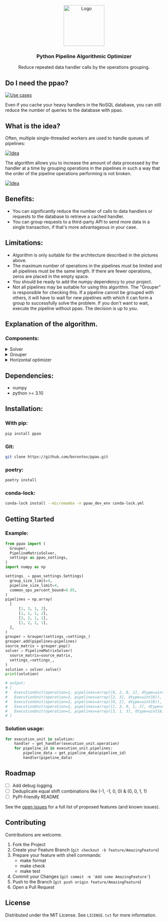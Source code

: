 
<div align="center">
    <img src="images/ppao.png" alt="Logo" height="130">

  <h3 align="center">Python Pipeline Algorithmic Optimizer</h3>

  <p align="center">
    Reduce repeated data handler calls by the operations grouping.

  </p>
</div>


## Do I need the ppao?
[![Use cases][use-cases-pic]]()

Even if you cache your heavy handlers in the NoSQL database, you can still reduce the number of queries to the database with ppao.
## What is the idea?
Often, multiple single-threaded workers are used to handle queues of pipelines:

[![Idea][idea-pic]]()

The algorithm allows you to increase the amount of data processed by the handler at a time by grouping operations in the pipelines in such a way that the order of the pipeline operations performing is not broken.

[![Idea][idea-2-pic]]()

## Benefits:
* You can significantly reduce the number of calls to data handlers or requests to the database to retrieve a cached handler.
* You can group requests to a third-party API to send more data in a single transaction, if that's more advantageous in your case.

## Limitations:
* Algorithm is only suitable for the architecture described in the pictures above.
* The maximum number of operations in the pipelines must be limited and all pipelines must be the same length. If there are fewer operations, zeros are placed in the empty space.
* You should be ready to add the numpy dependency to your project.
* Not all pipelines may be suitable for using this algorithm. The "Grouper" is responsible for checking this. If a pipeline cannot be grouped with others, it will have to wait for new pipelines with which it can form a group to successfully solve the problem. If you don't want to wait, execute the pipeline without ppao. The decision is up to you.


## Explanation of the algorithm.
### Components:
<details>
  <summary>Solver</summary>

[![Solver][solver-pic]]()
</details>

<details>
  <summary>Grouper</summary>

[![Grouper][grouper-pic]]()
</details>

<details>
  <summary>Horizontal optimizer</summary>

[![Horizontal Optimizer][horizontal-optimizer-pic]]()
</details>

## Dependencies:
* numpy
* python >= 3.10

## Installation:

### With pip:
   ```sh
   pip install ppao
   ```

### Git:
   ```sh
   git clone https://github.com/borontov/ppao.git
   ```

### poetry:

   ```sh
   poetry install
   ```

### conda-lock:

   ```sh
   conda-lock install --micromamba -n ppao_dev_env conda-lock.yml
   ```

## Getting Started

### Example:

  ```python
from ppao import (
    Grouper,
    PipelineMatrixSolver,
    settings as ppao_settings,
)
import numpy as np

settings_ = ppao_settings.Settings(
    group_size_limit=4,
    pipeline_size_limit=4,
    common_ops_percent_bound=0.85,
)
pipelines = np.array(
    [
        [1, 3, 1, 2],
        [1, 1, 1, 2],
        [3, 2, 1, 1],
        [1, 2, 2, 1],
    ],
)
grouper = Grouper(settings_=settings_)
grouper.add(pipelines=pipelines)
source_matrix = grouper.pop()
solver = PipelineMatrixSolver(
    source_matrix=source_matrix,
    settings_=settings_,
)
solution = solver.solve()
print(solution)

# output:
# [
#   ExecutionUnit(operation=1, pipelines=array([0, 2, 0, 1], dtype=uint16)),
#   ExecutionUnit(operation=3, pipelines=array([2, 3], dtype=uint16)),
#   ExecutionUnit(operation=1, pipelines=array([0, 2], dtype=uint16)),
#   ExecutionUnit(operation=2, pipelines=array([1, 3, 0, 1, 2], dtype=uint16)),
#   ExecutionUnit(operation=1, pipelines=array([3, 1, 3], dtype=uint16))
# ]
  ```

### Solution usage:

```python
for execution_unit in solution:
    handler = get_handler(execution_unit.operation)
    for pipeline_id in execution_unit.pipelines:
        pipeline_data = get_pipeline_data(pipeline_id)
        handler(pipeline_data)
```


## Roadmap

- [ ] Add debug logging
- [ ] Deduplicate equal shift combinations like (-1, -1, 0, 0) & (0, 0, 1, 1)
- [ ] PyPI-friendly README

See the [open issues](https://github.com/othneildrew/Best-README-Template/issues) for a full list of proposed features (and known issues).





## Contributing

Contributions are welcome.

1. Fork the Project
2. Create your Feature Branch (`git checkout -b feature/AmazingFeature`)
3. Prepare your feature with shell commands:
   * make format
   * make check
   * make test
4. Commit your Changes (`git commit -m 'Add some AmazingFeature'`)
5. Push to the Branch (`git push origin feature/AmazingFeature`)
6. Open a Pull Request

## License

Distributed under the MIT License. See `LICENSE.txt` for more information.

[use-cases-pic]: images/use_cases.png
[idea-pic]: images/idea.png
[idea-2-pic]: images/idea_2.png
[solver-pic]: images/solver.png
[grouper-pic]: images/grouper.png
[horizontal-optimizer-pic]: images/horizontal_optimizer.png

